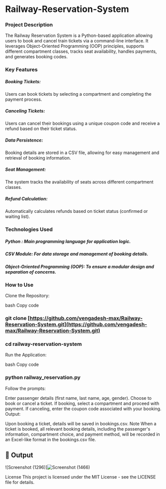 # Railway-Reservation-System

### Project Description
The Railway Reservation System is a Python-based application allowing users to book and cancel train tickets via a command-line interface. It leverages Object-Oriented Programming (OOP) principles, supports different compartment classes, tracks seat availability, handles payments, and generates booking codes.

### Key Features
##### Booking Tickets: 
Users can book tickets by selecting a compartment and completing the payment process.
##### Canceling Tickets: 
Users can cancel their bookings using a unique coupon code and receive a refund based on their ticket status.
##### Data Persistence: 
Booking details are stored in a CSV file, allowing for easy management and retrieval of booking information.
##### Seat Management: 
The system tracks the availability of seats across different compartment classes.
##### Refund Calculation: 
Automatically calculates refunds based on ticket status (confirmed or waiting list).

### Technologies Used
##### Python : Main programming language for application logic.
##### CSV Module: For data storage and management of booking details.
##### Object-Oriented Programming (OOP): To ensure a modular design and separation of concerns.

### How to Use
Clone the Repository:

bash
Copy code
### git clone [https://github.com/vengadesh-max/Railway-Reservation-System.git](https://github.com/vengadesh-max/Railway-Reservation-System.git)
### cd railway-reservation-system
Run the Application:

bash
Copy code
### python railway_reservation.py
Follow the prompts:

Enter passenger details (first name, last name, age, gender).
Choose to book or cancel a ticket.
If booking, select a compartment and proceed with payment.
If canceling, enter the coupon code associated with your booking.
Output:

Upon booking a ticket, details will be saved in bookings.csv.
Note
When a ticket is booked, all relevant booking details, including the passenger's information, compartment choice, and payment method, will be recorded in an Excel-like format in the bookings.csv file.

## 🚀 Output
![Screenshot (1296)]![Screenshot (1466)](https://github.com/user-attachments/assets/ff407266-185f-46b3-b31b-8a4f7aa1d305)



License
This project is licensed under the MIT License - see the LICENSE file for details.



